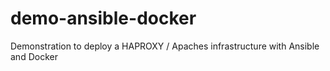 # demo-ansible-docker
Demonstration to deploy a HAPROXY / Apaches infrastructure with Ansible and Docker
